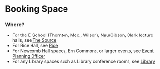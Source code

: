 # Booking Space

### Where?
* For the E-School (Thornton, Mec., Wilson), Nau/Gibson, Clark lecture halls, see [The Source](/source/index.md)
* For Rice Hall, see [Rice](/rice/index.md)
* For Newcomb Hall spaces, Ern Commons, or larger events, see [Event Planning Officer](/epo/index.md)
* For any Library spaces such as Library conference rooms, see [Library](/lib/index.md)